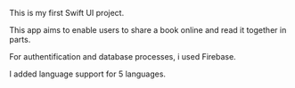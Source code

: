 This is my first Swift UI project. 

This app aims to enable users to share a book online and read it together in parts.

For authentification and database processes, i used Firebase. 

I added language support for 5 languages.
